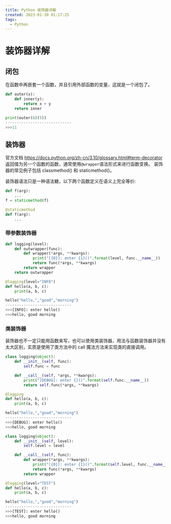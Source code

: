 ```yaml
---
title: Python 装饰器详解
created: 2023-01-30 01:17:25
tags:
  - Python
---
```


# 装饰器详解

## 闭包

在函数中再嵌套一个函数，并且引用外部函数的变量，这就是一个闭包了。

```python
def outer(x):
    def inner(y):
        return x + y
    return inner

print(outer(6)(5))
-----------------------------
>>>11
```

## 装饰器

官方文档 <https://docs.python.org/zh-cn/3.10/glossary.html#term-decorator>
返回值为另一个函数的函数，通常使用`@wrapper`语法形式来进行函数变换。 装饰器的常见例子包括 classmethod() 和 staticmethod()。

装饰器语法只是一种语法糖，以下两个函数定义在语义上完全等价:

```python
def f(arg):
    ...
f = staticmethod(f)

@staticmethod
def f(arg):
    ...
```

### 带参数装饰器

```python
def logging(level):
    def outwrapper(func):
        def wrapper(*args, **kwargs):
            print("[{0}]: enter {1}()".format(level, func.__name__))
            return func(*args, **kwargs)
        return wrapper
    return outwrapper

@logging(level="INFO")
def hello(a, b, c):
    print(a, b, c)

hello("hello,","good","morning")
-----------------------------
>>>[INFO]: enter hello()
>>>hello, good morning
```

### 类装饰器

装饰器也不一定只能用函数来写，也可以使用类装饰器，用法与函数装饰器并没有太大区别，实质是使用了类方法中的 call 魔法方法来实现类的直接调用。

```python
class logging(object):
    def __init__(self, func):
        self.func = func

    def __call__(self, *args, **kwargs):
        print("[DEBUG]: enter {}()".format(self.func.__name__))
        return self.func(*args, **kwargs)

@logging
def hello(a, b, c):
    print(a, b, c)

hello("hello,","good","morning")
-----------------------------
>>>[DEBUG]: enter hello()
>>>hello, good morning
```

```python
class logging(object):
    def __init__(self, level):
        self.level = level

    def __call__(self, func):
        def wrapper(*args, **kwargs):
            print("[{0}]: enter {1}()".format(self.level, func.__name__))
            return func(*args, **kwargs)
        return wrapper

@logging(level="TEST")
def hello(a, b, c):
    print(a, b, c)

hello("hello,","good","morning")
-----------------------------
>>>[TEST]: enter hello()
>>>hello, good morning
```

